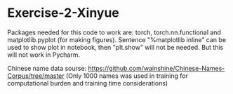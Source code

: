 # Exercise-2-Xinyue

Packages needed for this code to work are: torch, torch.nn.functional and matplotlib.pyplot (for making figures).
Sentence "%matplotlib inline" can be used to show plot in notebook, then "plt.show" will not be needed. But this will not work in Pycharm.

Chinese name data sourse: https://github.com/wainshine/Chinese-Names-Corpus/tree/master (Only 1000 names was used in training for computational burden and training time considerations)
